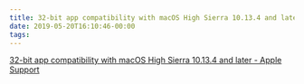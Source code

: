 ```yaml
---
title: 32-bit app compatibility with macOS High Sierra 10.13.4 and later - Apple Support
date: 2019-05-20T16:10:46-00:00
tags:
---
```


[32-bit app compatibility with macOS High Sierra 10.13.4 and later - Apple Support](https://support.apple.com/en-us/HT208436)
